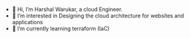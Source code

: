 - 👋 Hi, I’m Harshal Warukar, a cloud Engineer.
- 👀 I’m interested in Designing the cloud architecture for websites and applications
- 🌱 I’m currently learning terraform (IaC)



